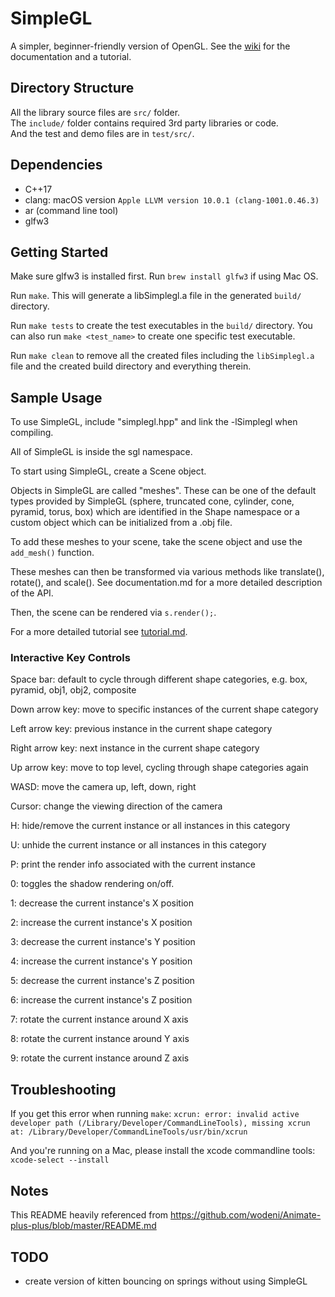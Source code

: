 # SimpleGL

A simpler, beginner-friendly version of OpenGL. See the [wiki](https://github.com/Lahav174/SimpleGL/wiki) for the documentation and a tutorial.

## Directory Structure

All the library source files are `src/` folder.  
The `include/` folder contains required 3rd party libraries or code.  
And the test and demo files are in `test/src/`.

## Dependencies

- C++17
- clang: macOS version `Apple LLVM version 10.0.1 (clang-1001.0.46.3)`
- ar (command line tool)
- glfw3

## Getting Started

Make sure glfw3 is installed first. Run `brew install glfw3` if using Mac OS.

Run `make`. This will generate a libSimplegl.a file in the generated `build/` directory.

Run `make tests` to create the test executables in the `build/` directory. You can also run `make <test_name>` to create one specific test executable.

Run `make clean` to remove all the created files including the `libSimplegl.a` file and the created build directory and everything therein.

## Sample Usage

To use SimpleGL, include "simplegl.hpp" and link the -lSimplegl when compiling. 

All of SimpleGL is inside the sgl namespace.

To start using SimpleGL, create a Scene object.

Objects in SimpleGL are called "meshes". These can be one of the default types provided by SimpleGL (sphere, truncated cone, cylinder, cone, pyramid, torus, box) which are identified in the Shape namespace or a custom object which can be initialized from a .obj file.

To add these meshes to your scene, take the scene object and use the `add_mesh()` function.

These meshes can then be transformed via various methods like translate(), rotate(), and scale(). See documentation.md for a more detailed description of the API.

Then, the scene can be rendered via `s.render();`.

For a more detailed tutorial see [tutorial.md](tutorial.md).

### Interactive Key Controls

Space bar: default to cycle through different shape categories, e.g. box, pyramid, obj1, obj2, composite

Down arrow key: move to specific instances of the current shape category

Left arrow key: previous instance in the current shape category

Right arrow key: next instance in the current shape category

Up arrow key: move to top level, cycling through shape categories again

WASD: move the camera up, left, down, right

Cursor: change the viewing direction of the camera

H: hide/remove the current instance or all instances in this category

U: unhide the current instance or all instances in this category

P: print the render info associated with the current instance

0: toggles the shadow rendering on/off.

1: decrease the current instance's X position

2: increase the current instance's X position

3: decrease the current instance's Y position

4: increase the current instance's Y position

5: decrease the current instance's Z position

6: increase the current instance's Z position

7: rotate the current instance around X axis

8: rotate the current instance around Y axis

9: rotate the current instance around Z axis

## Troubleshooting

If you get this error when running `make`: `xcrun: error: invalid active developer path (/Library/Developer/CommandLineTools), missing xcrun at: /Library/Developer/CommandLineTools/usr/bin/xcrun`

And you're running on a Mac, please install the xcode commandline tools: `xcode-select --install`

## Notes

This README heavily referenced from https://github.com/wodeni/Animate-plus-plus/blob/master/README.md

## TODO

- create version of kitten bouncing on springs without using SimpleGL
